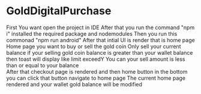# GoldDigitalPurchase
First You want open the project in IDE
After that you run the command "npm i" installed the required package and nodemodules
Then you run this commonad "npm run android"
After that intial UI is render that is home page
Home page you want to buy or sell the gold coin
Only sell your current balance if your selling gold coin balance is greater than your wallet balance then toast will display like limit exceedY
You can your sell amount is less than or equal to your balance   
After that checkout page is rendered and then home button in the bottom you can click that button navigate to home page 
The current home page rendered and your wallet gold balance will be modified

